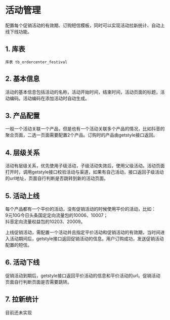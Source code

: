 # 活动管理
配置每个促销活动的有效期、订购短信模板，同时可以实现活动拉新统计、自动上线下线功能。

## 1. 库表  
```
库表 tb_ordercenter_festival
```

## 2. 基本信息
活动的基本信息包括活动的名称，活动开始时间，结束时间，活动页面的标题，活动编码。活动编码在添加活动时自动生成。

## 3. 产品配置
一般一个活动关联一个产品，但是也有一个活动关联多个产品的情况，比如抖音的聚合页面，二选一页面需要配置2个产品。订购时的产品由getstyle接口返回。

## 4. 层级关系
活动有层级关系，优先使用子级活动，子级活动失效后，使用父级活动。活动页面打开时，调用getstyle接口校验活动与渠道，如果有自己活动，接口返回子级活动的url地址，页面自行判断是否跳转到新的活动页面。

## 5. 活动上线
每个产品都有一个平价的活动，没有促销活动的时候使用平价的活动，比如：  
9元10G今日头条国定定向流量包的10006、10007；  
抖音定向流量权益包的10203、20009。  

上线促销活动，需配置一个活动并且指定平价活动和促销活动的有效期，当时间进入活动期间后，getstyle接口返回促销活动的信息。用户订购成功，发送促销活动配置的短信。

## 6. 活动下线
促销活动到期后，getstyle接口返回平价活动的信息和平价活动的url。促销活动页面自行判断页面是否需要跳转。


## 7. 拉新统计
目前还未实现